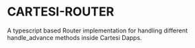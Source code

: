 # CARTESI-ROUTER

A typescript based Router implementation for handling different handle_advance methods inside Cartesi Dapps.
